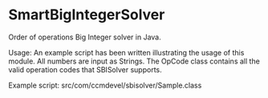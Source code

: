 SmartBigIntegerSolver
=========

Order of operations Big Integer solver in Java.

Usage:
An example script has been written illustrating the usage of this module. All numbers are input as Strings. The OpCode class contains all the valid operation codes that SBISolver supports.

Example script:
src/com/ccmdevel/sbisolver/Sample.class